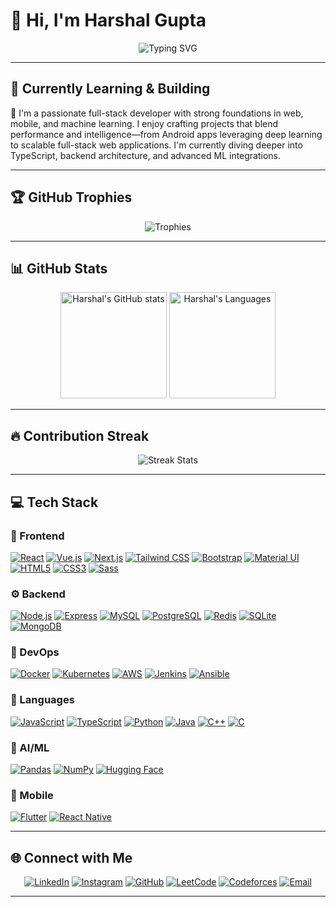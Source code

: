 # 👋 Hi, I'm Harshal Gupta

<div align="center">
  <img src="https://readme-typing-svg.demolab.com?font=Fira+Code&duration=2500&pause=500&color=4169E1&vCenter=true&width=435&lines=Full-stack+Developer;ML+%26+AI+Enthusiast;Backend+Architect;Explorer+of+New+Tech" alt="Typing SVG" />
</div>

---

## 🌱 Currently Learning & Building

🚀 I'm a passionate full-stack developer with strong foundations in web, mobile, and machine learning. I enjoy crafting projects that blend performance and intelligence—from Android apps leveraging deep learning to scalable full-stack web applications. I'm currently diving deeper into TypeScript, backend architecture, and advanced ML integrations.

---

## 🏆 GitHub Trophies

<div align="center">
  <img src="https://github-profile-trophy.vercel.app/?username=gupta-harshal&theme=flat&column=7&margin-w=15&margin-h=15" alt="Trophies" />
</div>

---

## 📊 GitHub Stats

<div align="center">
  <img height="170em" src="https://github-readme-stats.vercel.app/api?username=gupta-harshal&show_icons=true&theme=default&include_all_commits=true&count_private=true" alt="Harshal's GitHub stats"/>
  <img height="170em" src="https://github-readme-stats.vercel.app/api/top-langs/?username=gupta-harshal&layout=compact&langs_count=10&theme=default" alt="Harshal's Languages"/>
</div>

---

## 🔥 Contribution Streak

<div align="center">
  <img src="https://github-readme-streak-stats.herokuapp.com/?user=gupta-harshal&theme=default&hide_border=false" alt="Streak Stats" />
</div>

---


## 💻 Tech Stack

### 🎨 Frontend

[![React](https://img.shields.io/badge/React-20232a?style=for-the-badge&logo=react&logoColor=61dafb)]()
[![Vue.js](https://img.shields.io/badge/Vue.js-34495e?style=for-the-badge&logo=vue.js&logoColor=4fc08d)]()
[![Next.js](https://img.shields.io/badge/Next.js-000?style=for-the-badge&logo=next.js&logoColor=white)]()
[![Tailwind CSS](https://img.shields.io/badge/Tailwind-06b6d4?style=for-the-badge&logo=tailwindcss&logoColor=white)]()
[![Bootstrap](https://img.shields.io/badge/Bootstrap-7952b3?style=for-the-badge&logo=bootstrap&logoColor=white)]()
[![Material UI](https://img.shields.io/badge/Material_UI-007FFF?style=for-the-badge&logo=mui&logoColor=white)]()
[![HTML5](https://img.shields.io/badge/HTML5-e34c26?style=for-the-badge&logo=html5&logoColor=white)]()
[![CSS3](https://img.shields.io/badge/CSS3-1572b6?style=for-the-badge&logo=css3&logoColor=white)]()
[![Sass](https://img.shields.io/badge/Sass-c76394?style=for-the-badge&logo=sass&logoColor=white)]()

### ⚙️ Backend

[![Node.js](https://img.shields.io/badge/Node.js-43853d?style=for-the-badge&logo=node.js&logoColor=white)]()
[![Express](https://img.shields.io/badge/Express-000?style=for-the-badge&logo=express&logoColor=white)]()
[![MySQL](https://img.shields.io/badge/MySQL-00758f?style=for-the-badge&logo=mysql&logoColor=white)]()
[![PostgreSQL](https://img.shields.io/badge/PostgreSQL-316192?style=for-the-badge&logo=postgresql&logoColor=white)]()
[![Redis](https://img.shields.io/badge/Redis-DC382D?style=for-the-badge&logo=redis&logoColor=white)]()
[![SQLite](https://img.shields.io/badge/SQLite-003b57?style=for-the-badge&logo=sqlite&logoColor=white)]()
[![MongoDB](https://img.shields.io/badge/MongoDB-47A248?style=for-the-badge&logo=mongodb&logoColor=white)]()

### 🚀 DevOps

[![Docker](https://img.shields.io/badge/Docker-2496ed?style=for-the-badge&logo=docker&logoColor=white)]()
[![Kubernetes](https://img.shields.io/badge/Kubernetes-326ce5?style=for-the-badge&logo=kubernetes&logoColor=white)]()
[![AWS](https://img.shields.io/badge/AWS-F7991C?style=for-the-badge&logo=amazonaws&logoColor=white)]()
[![Jenkins](https://img.shields.io/badge/Jenkins-d24939?style=for-the-badge&logo=jenkins&logoColor=white)]()
[![Ansible](https://img.shields.io/badge/Ansible-ee0000?style=for-the-badge&logo=ansible&logoColor=white)]()

### 💬 Languages

[![JavaScript](https://img.shields.io/badge/JavaScript-f7df1e?style=for-the-badge&logo=javascript&logoColor=black)]()
[![TypeScript](https://img.shields.io/badge/TypeScript-007acc?style=for-the-badge&logo=typescript&logoColor=white)]()
[![Python](https://img.shields.io/badge/Python-3776ab?style=for-the-badge&logo=python&logoColor=white)]()
[![Java](https://img.shields.io/badge/Java-007396?style=for-the-badge&logo=java&logoColor=white)]()
[![C++](https://img.shields.io/badge/C++-00599c?style=for-the-badge&logo=c%2b%2b&logoColor=white)]()
[![C](https://img.shields.io/badge/C-555555?style=for-the-badge&logo=c&logoColor=white)]()

### 🧠 AI/ML

[![Pandas](https://img.shields.io/badge/Pandas-150458?style=for-the-badge&logo=pandas&logoColor=white)]()
[![NumPy](https://img.shields.io/badge/NumPy-013243?style=for-the-badge&logo=numpy&logoColor=white)]()
[![Hugging Face](https://img.shields.io/badge/Hugging_Face-f9d923?style=for-the-badge&logo=huggingface&logoColor=black)]()

### 📱 Mobile

[![Flutter](https://img.shields.io/badge/Flutter-02569B?style=for-the-badge&logo=flutter&logoColor=white)]()
[![React Native](https://img.shields.io/badge/React_Native-61dafb?style=for-the-badge&logo=react&logoColor=black)]()

---

## 🌐 Connect with Me

<div align="center">

[![LinkedIn](https://img.shields.io/badge/LinkedIn-0077B5.svg?style=for-the-badge&logo=linkedin&logoColor=white)](https://www.linkedin.com/in/harshalgupta10)
[![Instagram](https://img.shields.io/badge/Instagram-E4405F.svg?style=for-the-badge&logo=instagram&logoColor=white)](https://instagram.com/gupta_harshall)
[![GitHub](https://img.shields.io/badge/GitHub-181717.svg?style=for-the-badge&logo=github&logoColor=white)](https://github.com/gupta-harshal)
[![LeetCode](https://img.shields.io/badge/LeetCode-FFA116.svg?style=for-the-badge&logo=leetCode&logoColor=black)](https://leetcode.com/u/gupta-harshal)
[![Codeforces](https://img.shields.io/badge/Codeforces-1f8acb.svg?style=for-the-badge&logo=codeforces&logoColor=white)](https://codeforces.com/profile/gupta_harshal)
[![Email](https://img.shields.io/badge/Email-D14836.svg?style=for-the-badge&logo=gmail&logoColor=white)](mailto:harshal.2023ug3013@iiitranchi.ac.in)
<!-- You can add your website/portfolio button as below and update the link -->
<!-- [![Portfolio](https://img.shields.io/badge/Portfolio-24292e?style=for-the-badge&logo=google-chrome&logoColor=white)](https://your-website.com) -->

</div>

---



